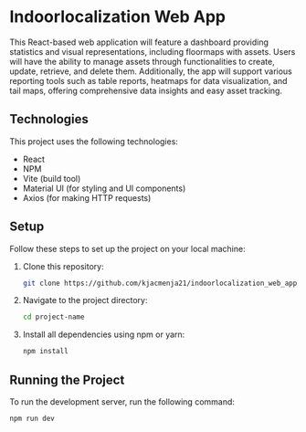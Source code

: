 # Indoorlocalization Web App

This React-based web application will feature a dashboard providing statistics and visual representations, including floormaps with assets. Users will have the ability to manage assets through functionalities to create, update, retrieve, and delete them. Additionally, the app will support various reporting tools such as table reports, heatmaps for data visualization, and tail maps, offering comprehensive data insights and easy asset tracking.

## Technologies

This project uses the following technologies:

- React
- NPM 
- Vite (build tool)
- Material UI (for styling and UI components)
- Axios (for making HTTP requests)

## Setup

Follow these steps to set up the project on your local machine:

1. Clone this repository:

   ```bash
   git clone https://github.com/kjacmenja21/indoorlocalization_web_app.git
   ```

2. Navigate to the project directory:

   ```bash
   cd project-name
   ```

3. Install all dependencies using npm or yarn:
   ```bash
   npm install
   ```

## Running the Project

To run the development server, run the following command:

```bash
npm run dev
```
